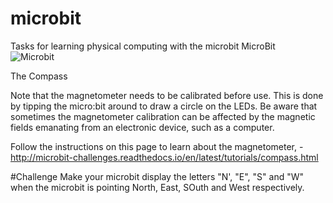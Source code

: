 # microbit
Tasks for learning physical computing with the microbit
MicroBit <br>
![Microbit](https://az742082.vo.msecnd.net/pub/jcjojcrc)

The Compass

Note that the magnetometer needs to be calibrated before use. This is done by tipping the micro:bit around to draw a circle on the LEDs. Be aware that sometimes the magnetometer calibration can be affected by the magnetic fields emanating from an electronic device, such as a computer.

Follow the instructions on this page to learn about the magnetometer, - http://microbit-challenges.readthedocs.io/en/latest/tutorials/compass.html 

#Challenge
Make your microbit display the letters "N', "E", "S" and "W" when the microbit is pointing North, East, SOuth and West respectively.

